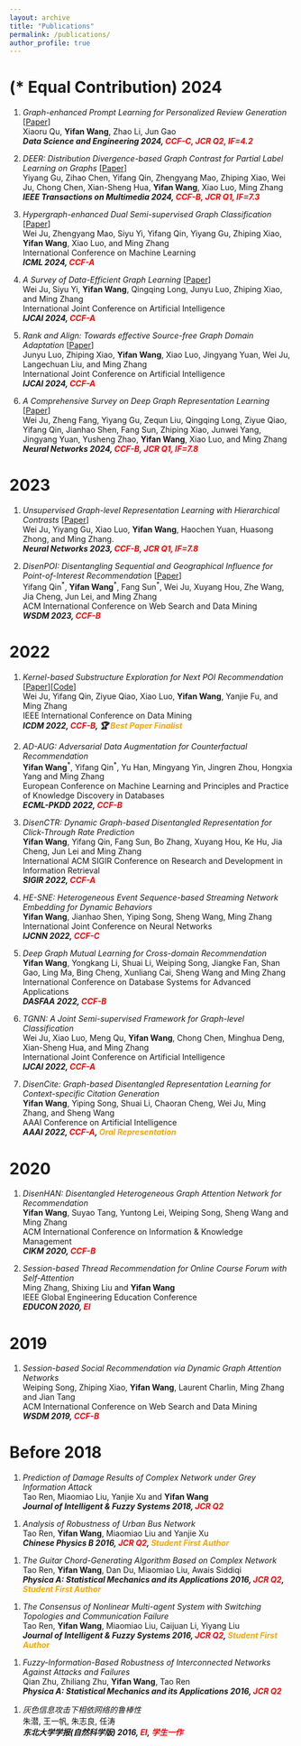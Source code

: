 ```yaml
---
layout: archive
title: "Publications"
permalink: /publications/
author_profile: true
---
```

(\* Equal Contribution)
2024
====
1.  *Graph-enhanced Prompt Learning for Personalized Review Generation* [[Paper]()] <br>
Xiaoru Qu, **Yifan Wang**, Zhao Li, Jun Gao <br>
***Data Science and Engineering 2024, <span style="color:red">CCF-C, JCR Q2, IF=4.2</span>***

1.  *DEER: Distribution Divergence-based Graph Contrast for Partial Label Learning on Graphs* [[Paper]()] <br>
Yiyang Gu, Zihao Chen, Yifang Qin, Zhengyang Mao, Zhiping Xiao, Wei Ju, Chong Chen, Xian-Sheng Hua, **Yifan Wang**, Xiao Luo, Ming Zhang <br>
***IEEE Transactions on Multimedia 2024, <span style="color:red">CCF-B, JCR Q1, IF=7.3</span>***

1.  *Hypergraph-enhanced Dual Semi-supervised Graph Classification* [[Paper]()] <br>
Wei Ju, Zhengyang Mao, Siyu Yi, Yifang Qin, Yiyang Gu, Zhiping Xiao, **Yifan Wang**, Xiao Luo, and Ming Zhang <br>
International Conference on Machine Learning <br>
***ICML 2024, <span style="color:red">CCF-A</span>***

1.  *A Survey of Data-Efficient Graph Learning* [[Paper](https://arxiv.org/pdf/2402.00447.pdf)] <br>
Wei Ju, Siyu Yi, **Yifan Wang**, Qingqing Long, Junyu Luo, Zhiping Xiao, and Ming Zhang <br>
International Joint Conference on Artificial Intelligence <br>
***IJCAI 2024, <span style="color:red">CCF-A</span>***

1.  *Rank and Align: Towards effective Source-free Graph Domain Adaptation* [[Paper]()] <br>
Junyu Luo, Zhiping Xiao, **Yifan Wang**, Xiao Luo, Jingyang Yuan, Wei Ju, Langechuan Liu, and Ming Zhang <br>
International Joint Conference on Artificial Intelligence <br>
***IJCAI 2024, <span style="color:red">CCF-A</span>***

1.  *A Comprehensive Survey on Deep Graph Representation Learning* [[Paper](https://arxiv.org/pdf/2304.05055.pdf)] <br>
Wei Ju, Zheng Fang, Yiyang Gu, Zequn Liu, Qingqing Long, Ziyue Qiao, Yifang Qin, Jianhao Shen, Fang Sun, Zhiping Xiao, Junwei Yang, Jingyang Yuan, Yusheng Zhao, **Yifan Wang**, Xiao Luo, and Ming Zhang <br>
***Neural Networks 2024, <span style="color:red">CCF-B, JCR Q1, IF=7.8</span>***

2023
====
1. *Unsupervised Graph-level Representation Learning with Hierarchical Contrasts* [[Paper](../files/NN-HGCL.pdf)] <br>
Wei Ju, Yiyang Gu, Xiao Luo, **Yifan Wang**, Haochen Yuan, Huasong Zhong, and Ming Zhang. <br>
***Neural Networks 2023, <span style="color:red">CCF-B, JCR Q1, IF=7.8</span>***

1. *DisenPOI: Disentangling Sequential and Geographical Influence for Point-of-Interest Recommendation* [[Paper](https://arxiv.org/pdf/2210.16591.pdf)] <br>
Yifang Qin<sup>\*</sup>, **Yifan Wang**<sup>\*</sup>, Fang Sun<sup>\*</sup>, Wei Ju, Xuyang Hou, Zhe Wang, Jia Cheng, Jun Lei, and Ming Zhang <br>
ACM International Conference on Web Search and Data Mining <br>
***WSDM 2023, <span style="color:red">CCF-B</span>***

2022
====
1.  *Kernel-based Substructure Exploration for Next POI Recommendation* [[Paper](https://arxiv.org/pdf/2210.03969.pdf)][[Code](https://github.com/Fang6ang/KBGNN)] <br>
Wei Ju, Yifang Qin, Ziyue Qiao, Xiao Luo, **Yifan Wang**, Yanjie Fu, and Ming Zhang <br>
IEEE International Conference on Data Mining <br>
***ICDM 2022, <span style="color:red">CCF-B</span>, 🏆 <span style="color:orange">Best Paper Finalist</span>***

1. *AD-AUG: Adversarial Data Augmentation for Counterfactual Recommendation* <br>
**Yifan Wang**<sup>\*</sup>, Yifang Qin<sup>\*</sup>, Yu Han, Mingyang Yin, Jingren Zhou, Hongxia Yang and Ming Zhang <br>
European Conference on Machine Learning and Principles and Practice of Knowledge Discovery in Databases <br>
***ECML-PKDD 2022, <span style="color:red">CCF-B</span>***

1. *DisenCTR: Dynamic Graph-based Disentangled Representation for Click-Through Rate Prediction* <br>
**Yifan Wang**, Yifang Qin, Fang Sun, Bo Zhang, Xuyang Hou, Ke Hu, Jia Cheng, Jun Lei and Ming Zhang <br>
International ACM SIGIR Conference on Research and Development in Information Retrieval <br>
***SIGIR 2022, <span style="color:red">CCF-A</span>***

1. *HE-SNE: Heterogeneous Event Sequence-based Streaming Network Embedding for Dynamic Behaviors* <br>
**Yifan Wang**, Jianhao Shen, Yiping Song, Sheng Wang, Ming Zhang <br>
International Joint Conference on Neural Networks <br>
***IJCNN 2022, <span style="color:red">CCF-C</span>***

1. *Deep Graph Mutual Learning for Cross-domain Recommendation* <br>
**Yifan Wang**, Yongkang Li, Shuai Li, Weiping Song, Jiangke Fan, Shan Gao, Ling Ma, Bing Cheng, Xunliang Cai, Sheng Wang and Ming Zhang <br>
International Conference on Database Systems for Advanced Applications <br>
***DASFAA 2022, <span style="color:red">CCF-B</span>***

1. *TGNN: A Joint Semi-supervised Framework for Graph-level Classification* <br>
Wei Ju, Xiao Luo, Meng Qu, **Yifan Wang**, Chong Chen, Minghua Deng, Xian-Sheng Hua, and Ming Zhang <br>
International Joint Conference on Artificial Intelligence <br>
***IJCAI 2022, <span style="color:red">CCF-A</span>***

1. *DisenCite: Graph-based Disentangled Representation Learning for Context-specific Citation Generation* <br>
**Yifan Wang**, Yiping Song, Shuai Li, Chaoran Cheng, Wei Ju, Ming Zhang, and Sheng Wang <br>
AAAI Conference on Artificial Intelligence <br>
***AAAI 2022, <span style="color:red">CCF-A</span>, <span style="color:orange">Oral Representation</span>***

2020
====
1. *DisenHAN: Disentangled Heterogeneous Graph Attention Network for Recommendation* <br>
**Yifan Wang**, Suyao Tang, Yuntong Lei, Weiping Song, Sheng Wang and Ming Zhang <br>
ACM International Conference on Information & Knowledge Management <br>
***CIKM 2020, <span style="color:red">CCF-B</span>***

1. *Session-based Thread Recommendation for Online Course Forum with Self-Attention* <br>
Ming Zhang, Shixing Liu and **Yifan Wang** <br>
IEEE Global Engineering Education Conference <br>
***EDUCON 2020, <span style="color:red">EI</span>***

2019
====
1. *Session-based Social Recommendation via Dynamic Graph Attention Networks* <br>
Weiping Song, Zhiping Xiao, **Yifan Wang**, Laurent Charlin, Ming Zhang and Jian Tang <br>
ACM International Conference on Web Search and Data Mining <br>
***WSDM 2019, <span style="color:red">CCF-B</span>***

Before 2018
====
1. *Prediction of Damage Results of Complex Network under Grey Information Attack* <br>
Tao Ren, Miaomiao Liu, Yanjie Xu and **Yifan Wang** <br>
***Journal of Intelligent & Fuzzy Systems 2018, <span style="color:red">JCR Q2</span>***
<!--2018, 35(3): 3147-3162-->

1. *Analysis of Robustness of Urban Bus Network* <br>
Tao Ren, **Yifan Wang**, Miaomiao Liu and Yanjie Xu <br>
***Chinese Physics B 2016, <span style="color:red">JCR Q2</span>, <span style="color:orange">Student First Author</span>***
<!--2016,25(2): 020101-->

1. *The Guitar Chord-Generating Algorithm Based on Complex Network* <br>
Tao Ren, **Yifan Wang**, Dan Du, Miaomiao Liu, Awais Siddiqi <br>
***Physica A: Statistical Mechanics and its Applications 2016, <span style="color:red">JCR Q2</span>, <span style="color:orange">Student First Author</span>***
<!--2016, 443: 1-13-->

1. *The Consensus of Nonlinear Multi-agent System with Switching Topologies and Communication Failure* <br>
Tao Ren, **Yifan Wang**, Miaomiao Liu, Caijuan Li, Yiyang Liu <br>
***Journal of Intelligent & Fuzzy Systems 2016, <span style="color:red">JCR Q2</span>, <span style="color:orange">Student First Author</span>***
<!--2016, 30(2): 1199-1206-->

1. *Fuzzy-Information-Based Robustness of Interconnected Networks Against Attacks and Failures* <br>
Qian Zhu, Zhiliang Zhu, **Yifan Wang**, Tao Ren <br>
***Physica A: Statistical Mechanics and its Applications 2016, <span style="color:red">JCR Q2</span>***
<!--2016, 458: 194-203-->

1. *灰色信息攻击下相依网络的鲁棒性* <br>
朱潜, 王一帆, 朱志良, 任涛 <br>
***东北大学学报(自然科学版) 2016, <span style="color:red">EI</span>, <span style="color:red">学生一作</span>***
<!--2016, 37(10): 1393-1397-->

<!-- {% include base_path %}

{% for post in site.publications reversed %}
  {% include archive-single.html %}
{% endfor %} -->
